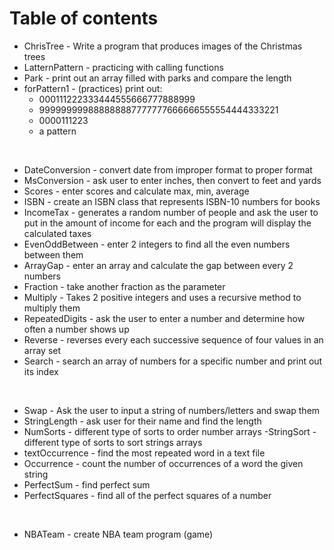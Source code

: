 # Table of contents

- ChrisTree - Write a program that produces images of the Christmas trees
- LatternPattern - practicing with calling functions
- Park - print out an array filled with parks and compare the length
- forPattern1 - (practices) print out: 
	- 000111222333444555666777888999
	- 999999999888888887777777666666555554444333221
	- 0000111223
	- a pattern
<br>

- DateConversion - convert date from improper format to proper format <br>
- MsConversion - ask user to enter inches, then convert to feet and yards <br>
- Scores - enter scores and calculate max, min, average <br>
- ISBN - create an ISBN class that represents ISBN-10 numbers for books <br>
- IncomeTax - generates a random number of people and ask the user to put in the amount of income for each and the program will display the calculated taxes <br>
- EvenOddBetween - enter 2 integers to find all the even numbers between them
- ArrayGap - enter an array and calculate the gap between every 2 numbers
- Fraction - take another fraction as the parameter
- Multiply - Takes 2 positive integers and uses a recursive method to multiply them
- RepeatedDigits - ask the user to enter a number and determine how often a number shows up
- Reverse - reverses every each successive sequence of four values in an array set
- Search - search an array of numbers for a specific number and print out its index
<br>

- Swap - Ask the user to input a string of numbers/letters and swap them
- StringLength - ask user for their name and find the length
- NumSorts - different type of sorts to order number arrays
-StringSort - different type of sorts to sort strings arrays
- textOccurrence - find the most repeated word in a text file
- Occurrence - count the number of occurrences of a word the given string
- PerfectSum - find perfect sum
- PerfectSquares - find all of the perfect squares of a number
<br>

- NBATeam - create NBA team program (game)
